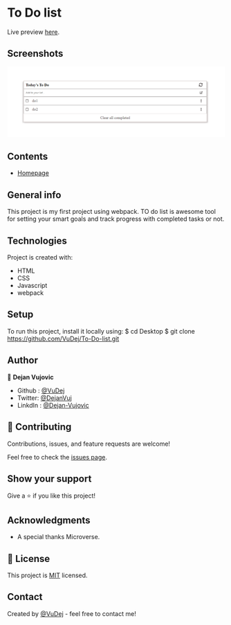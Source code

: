 # To Do list

Live preview [here](https://vudej.github.io/To-Do-list/). 

## Screenshots
![Example screenshot](img/screenshot.PNG)

## Contents
* [Homepage](#homepage)

## General info
This project is my first project using webpack.
TO do list is awesome tool for setting your smart goals and track progress with completed tasks or not.
	
## Technologies
Project is created with:
* HTML
* CSS
* Javascript
* webpack

	
## Setup
To run this project, install it locally using:
$ cd Desktop
$ git clone https://github.com/VuDej/To-Do-list.git

## Author

👤 **Dejan Vujovic**

- Github : [@VuDej](https://github.com/VuDej)
- Twitter: [@DejanVuj](https://twitter.com/DejanVuj)
- LinkdIn : [@Dejan-Vujovic](https://www.linkedin.com/in/dejan-vujovic-5a0672225/)


## 🤝 Contributing

Contributions, issues, and feature requests are welcome!

Feel free to check the [issues page](https://github.com/VuDej/To-Do-list/issues/2).

## Show your support

Give a ⭐️ if you like this project!

## Acknowledgments

- A special thanks Microverse.

## 📝 License

This project is [MIT](LICENSE) licensed.

## Contact
Created by [@VuDej](https://github.com/VuDej) - feel free to contact me!

